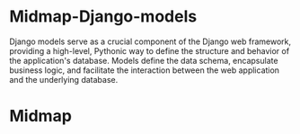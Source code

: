 # Midmap-Django-models
 Django models serve as a crucial component of the Django web framework, providing a high-level, Pythonic way to define the structure and behavior of the application's database. Models define the data schema, encapsulate business logic, and facilitate the interaction between the web application and the underlying database.

 #  Midmap

